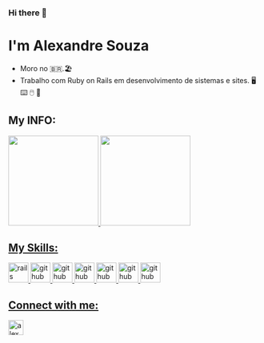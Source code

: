 ### Hi there 👋
# I'm Alexandre Souza
 - Moro no :brazil:.🏖️ 
 - Trabalho com Ruby on Rails em desenvolvimento de sistemas e sites. :desktop_computer: :keyboard: :computer_mouse: 💾 

## My INFO:
<div>
  <a href="https://github.com/AlexandreDev06">
  <img height="180em" src="https://github-readme-stats.vercel.app/api?username=AlexandreDev06&show_icons=true&theme=radical&include_all_commits=true&count_private=true"/>
  <img height="180em" src="https://github-readme-stats.vercel.app/api/top-langs/?username=AlexandreDev06&layout=compact&langs_count=7&theme=radical&hide=php,c#"/>
</div>

## My Skills:

<img src="https://cdn.jsdelivr.net/gh/devicons/devicon/icons/ruby/ruby-original.svg" alt="rails" width="40" height="40" style="max-width:100%;"></img>
<img src="https://cdn.jsdelivr.net/gh/devicons/devicon/icons/rails/rails-original-wordmark.svg" alt="github" width="40" height="40" style="max-width:100%;"/>
<img src="https://cdn.jsdelivr.net/gh/devicons/devicon/icons/css3/css3-original.svg" alt="github" width="40" height="40" style="max-width:100%;"></img>
<img src="https://cdn.jsdelivr.net/gh/devicons/devicon/icons/html5/html5-original.svg" alt="github" width="40" height="40" style="max-width:100%;"></img>
<img src ="https://cdn.jsdelivr.net/gh/devicons/devicon/icons/javascript/javascript-original.svg" alt="github" width="40" height="40" style="max-width:100%;"></img>
<img src="https://cdn.jsdelivr.net/gh/devicons/devicon/icons/java/java-original-wordmark.svg" alt="github" width="40" height="40" style="max-width:100%;"></img>
<img src="https://cdn.jsdelivr.net/gh/devicons/devicon/icons/vscode/vscode-original.svg" alt="github" width="40" height="40" style="max-width:100%;"></img>


## Connect with me:
<a href="https://www.linkedin.com/in/alexandredev06/" target="_blank">
<img align="center" alt="alexandredev06-linkedin" height="30' width="40" src="https://cdn.jsdelivr.net/gh/devicons/devicon/icons/linkedin/linkedin-original.svg"style="max-width:100%;">
</a>

<!--
<a href="https://www.linkedin.com/in/alexandredev06/" target="_blank">
<img align="center" alt="alexandredev06-linkedin" height="30' width="40" src="https://img.shields.io/badge/LinkedIn-0077B5?style=for-the-badge&logo=linkedin&logoColor=white"style="max-width:100%;">
</a>
                                                           
![Alexandre's GitHub stats](https://github-readme-stats.vercel.app/api?username=anuraghazra&show_icons=true&theme=radical)
[![Top Langs](https://github-readme-stats.vercel.app/api/top-langs/?username=anuraghazra&layout=compact)](https://github.com/anuraghazra/github-readme-stats)

-->
